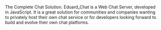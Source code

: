 The Complete  Chat Solution. Eduard_Chat is a Web Chat Server, developed in JavaScript. It is a great solution for communities and companies wanting to privately host their own chat service or for developers looking forward to build and evolve their own chat platforms.
